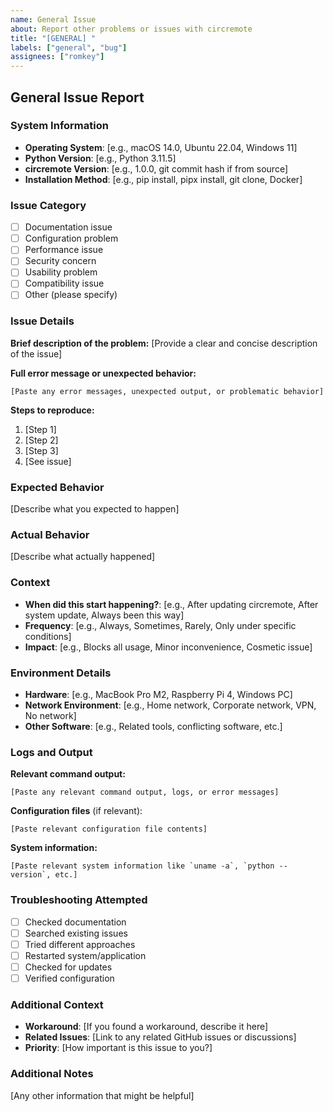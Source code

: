 ```yaml
---
name: General Issue
about: Report other problems or issues with circremote
title: "[GENERAL] "
labels: ["general", "bug"]
assignees: ["romkey"]
---
```


## General Issue Report

### System Information
- **Operating System**: [e.g., macOS 14.0, Ubuntu 22.04, Windows 11]
- **Python Version**: [e.g., Python 3.11.5]
- **circremote Version**: [e.g., 1.0.0, git commit hash if from source]
- **Installation Method**: [e.g., pip install, pipx install, git clone, Docker]

### Issue Category
- [ ] Documentation issue
- [ ] Configuration problem
- [ ] Performance issue
- [ ] Security concern
- [ ] Usability problem
- [ ] Compatibility issue
- [ ] Other (please specify)

### Issue Details
**Brief description of the problem:**
[Provide a clear and concise description of the issue]

**Full error message or unexpected behavior:**
```
[Paste any error messages, unexpected output, or problematic behavior]
```

**Steps to reproduce:**
1. [Step 1]
2. [Step 2]
3. [Step 3]
4. [See issue]

### Expected Behavior
[Describe what you expected to happen]

### Actual Behavior
[Describe what actually happened]

### Context
- **When did this start happening?**: [e.g., After updating circremote, After system update, Always been this way]
- **Frequency**: [e.g., Always, Sometimes, Rarely, Only under specific conditions]
- **Impact**: [e.g., Blocks all usage, Minor inconvenience, Cosmetic issue]

### Environment Details
- **Hardware**: [e.g., MacBook Pro M2, Raspberry Pi 4, Windows PC]
- **Network Environment**: [e.g., Home network, Corporate network, VPN, No network]
- **Other Software**: [e.g., Related tools, conflicting software, etc.]

### Logs and Output
**Relevant command output:**
```
[Paste any relevant command output, logs, or error messages]
```

**Configuration files** (if relevant):
```
[Paste relevant configuration file contents]
```

**System information:**
```
[Paste relevant system information like `uname -a`, `python --version`, etc.]
```

### Troubleshooting Attempted
- [ ] Checked documentation
- [ ] Searched existing issues
- [ ] Tried different approaches
- [ ] Restarted system/application
- [ ] Checked for updates
- [ ] Verified configuration

### Additional Context
- **Workaround**: [If you found a workaround, describe it here]
- **Related Issues**: [Link to any related GitHub issues or discussions]
- **Priority**: [How important is this issue to you?]

### Additional Notes
[Any other information that might be helpful] 